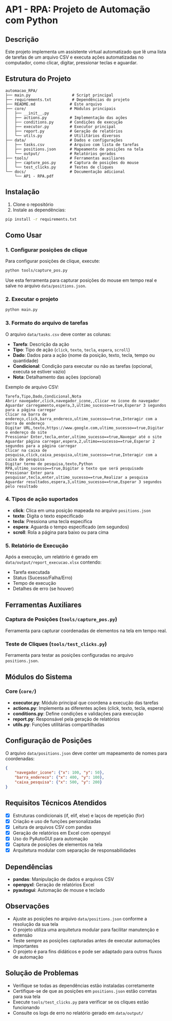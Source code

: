 # AP1 - RPA: Projeto de Automação com Python

## Descrição
Este projeto implementa um assistente virtual automatizado que lê uma lista de tarefas de um arquivo CSV e executa ações automatizadas no computador, como clicar, digitar, pressionar teclas e aguardar.

## Estrutura do Projeto
```
automacao_RPA/
├── main.py                  # Script principal
├── requirements.txt         # Dependências do projeto
├── README.md               # Este arquivo
├── core/                   # Módulos principais
│   ├── __init__.py
│   ├── actions.py          # Implementação das ações
│   ├── conditions.py       # Condições de execução
│   ├── executor.py         # Executor principal
│   ├── report.py           # Geração de relatórios
│   └── utils.py            # Utilitários diversos
├── data/                   # Dados e configurações
│   ├── tasks.csv           # Arquivo com lista de tarefas
│   ├── positions.json      # Mapeamento de posições na tela
│   └── output/             # Relatórios gerados
├── tools/                  # Ferramentas auxiliares
│   ├── capture_pos.py      # Captura de posições do mouse
│   └── test_clicks.py      # Testes de cliques
└── docs/                   # Documentação adicional
    └── AP1 - RPA.pdf
```

## Instalação
1. Clone o repositório
2. Instale as dependências:
```bash
pip install -r requirements.txt
```

## Como Usar

### 1. Configurar posições de clique
Para configurar posições de clique, execute:
```bash
python tools/capture_pos.py
```
Use esta ferramenta para capturar posições do mouse em tempo real e salve no arquivo `data/positions.json`.

### 2. Executar o projeto
```bash
python main.py
```

### 3. Formato do arquivo de tarefas
O arquivo `data/tasks.csv` deve conter as colunas:
- **Tarefa**: Descrição da ação
- **Tipo**: Tipo de ação (`click`, `texto`, `tecla`, `espera`, `scroll`)
- **Dado**: Dados para a ação (nome da posição, texto, tecla, tempo ou quantidade)
- **Condicional**: Condição para executar ou não as tarefas (opcional, executa se estiver vazio)
- **Nota**: Detalhamento das ações (opcional)

Exemplo de arquivo CSV:
```csv
Tarefa,Tipo,Dado,Condicional,Nota
Abrir navegador,click,navegador_icone,,Clicar no ícone do navegador
Aguardar carregamento,espera,3,ultimo_sucesso==true,Esperar 3 segundos para a página carregar
Clicar na barra de endereço,click,barra_endereco,ultimo_sucesso==true,Interagir com a barra de endereço
Digitar URL,texto,https://www.google.com,ultimo_sucesso==true,Digitar o endereço do site
Pressionar Enter,tecla,enter,ultimo_sucesso==true,Navegar até o site
Aguardar página carregar,espera,2,ultimo==sucesso==true,Esperar 2 segundos para a página carregar
Clicar na caixa de pesquisa,click,caixa_pesquisa,ultimo_sucesso==true,Interagir com a caixa de pesquisa
Digitar termo de pesquisa,texto,Python RPA,ultimo_sucesso==true,Digitar o texto que será pesquisado
Pressionar Enter para pesquisar,tecla,enter,ultimo_sucesso==true,Realizar a pesquisa
Aguardar resultados,espera,3,ultimo_sucesso==true,Esperar 3 segundos pelo resultado
```

### 4. Tipos de ação suportados
- **click**: Clica em uma posição mapeada no arquivo `positions.json`
- **texto**: Digita o texto especificado
- **tecla**: Pressiona uma tecla específica
- **espera**: Aguarda o tempo especificado (em segundos)
- **scroll**: Rola a página para baixo ou para cima

### 5. Relatório de Execução
Após a execução, um relatório é gerado em `data/output/report_execucao.xlsx` contendo:
- Tarefa executada
- Status (Sucesso/Falha/Erro)
- Tempo de execução
- Detalhes de erro (se houver)

## Ferramentas Auxiliares

### Captura de Posições (`tools/capture_pos.py`)
Ferramenta para capturar coordenadas de elementos na tela em tempo real. 

### Teste de Cliques (`tools/test_clicks.py`)
Ferramenta para testar as posições configuradas no arquivo `positions.json`.

## Módulos do Sistema

### Core (`core/`)
- **executor.py**: Módulo principal que coordena a execução das tarefas
- **actions.py**: Implementa as diferentes ações (click, texto, tecla, espera)
- **conditions.py**: Define condições e validações para execução
- **report.py**: Responsável pela geração de relatórios
- **utils.py**: Funções utilitárias compartilhadas

## Configuração de Posições
O arquivo `data/positions.json` deve conter um mapeamento de nomes para coordenadas:
```json
{
    "navegador_icone": {"x": 100, "y": 50},
    "barra_endereco": {"x": 400, "y": 100},
    "caixa_pesquisa": {"x": 500, "y": 200}
}
```

## Requisitos Técnicos Atendidos
- [x] Estruturas condicionais (if, elif, else) e laços de repetição (for)
- [x] Criação e uso de funções personalizadas
- [x] Leitura de arquivos CSV com pandas
- [x] Geração de relatórios em Excel com openpyxl
- [x] Uso do PyAutoGUI para automação
- [x] Captura de posições de elementos na tela
- [x] Arquitetura modular com separação de responsabilidades

## Dependências
- **pandas**: Manipulação de dados e arquivos CSV
- **openpyxl**: Geração de relatórios Excel
- **pyautogui**: Automação de mouse e teclado

## Observações
- Ajuste as posições no arquivo `data/positions.json` conforme a resolução da sua tela
- O projeto utiliza uma arquitetura modular para facilitar manutenção e extensão
- Teste sempre as posições capturadas antes de executar automações importantes
- O projeto é para fins didáticos e pode ser adaptado para outros fluxos de automação

## Solução de Problemas
- Verifique se todas as dependências estão instaladas corretamente
- Certifique-se de que as posições em `positions.json` estão corretas para sua tela
- Execute `tools/test_clicks.py` para verificar se os cliques estão funcionando
- Consulte os logs de erro no relatório gerado em `data/output/`
